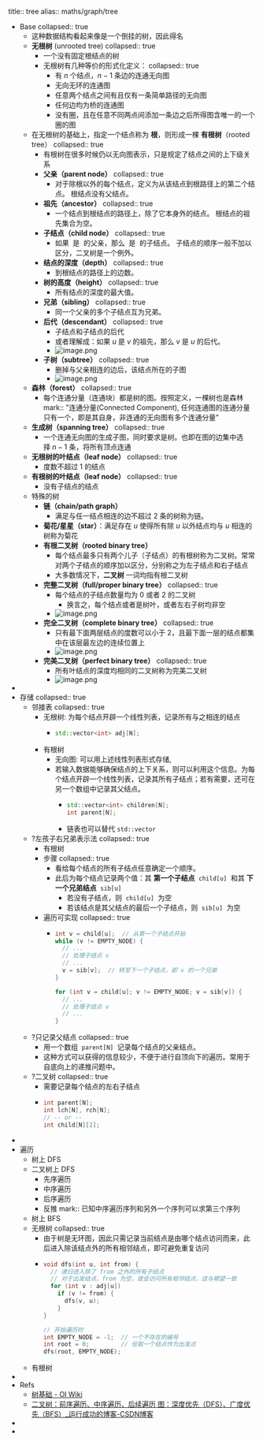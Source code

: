 title:: tree
alias:: maths/graph/tree

- Base
  collapsed:: true
  - 这种数据结构看起来像是一个倒挂的树，因此得名
  - **无根树** (unrooted tree)
    collapsed:: true
    - 一个没有固定根结点的树
    - 无根树有几种等价的形式化定义：
      collapsed:: true
      - 有 $n$ 个结点，$n-1$ 条边的连通无向图
      - 无向无环的连通图
      - 任意两个结点之间有且仅有一条简单路径的无向图
      - 任何边均为桥的连通图
      - 没有圈，且在任意不同两点间添加一条边之后所得图含唯一的一个圈的图
  - 在无根树的基础上，指定一个结点称为 **根**，则形成一棵 **有根树**（rooted tree）
    collapsed:: true
    - 有根树在很多时候仍以无向图表示，只是规定了结点之间的上下级关系
    - **父亲（parent node）**
      collapsed:: true
      - 对于除根以外的每个结点，定义为从该结点到根路径上的第二个结点。 根结点没有父结点。
    - **祖先（ancestor）**
      collapsed:: true
      - 一个结点到根结点的路径上，除了它本身外的结点。 根结点的祖先集合为空。
    - **子结点（child node）**
      collapsed:: true
      - 如果  是  的父亲，那么  是  的子结点。
        子结点的顺序一般不加以区分，二叉树是一个例外。
    - **结点的深度（depth）**
      collapsed:: true
      - 到根结点的路径上的边数。
    - **树的高度（height）**
      collapsed:: true
      - 所有结点的深度的最大值。
    - **兄弟（sibling）**
      collapsed:: true
      - 同一个父亲的多个子结点互为兄弟。
    - **后代（descendant）**
      collapsed:: true
      - 子结点和子结点的后代
      - 或者理解成：如果 $u$ 是 $v$ 的祖先，那么 $v$ 是 $u$ 的后代。
      - ![image.png](../assets/maths/graph/tree/image_1663234292816_0.png)
    - **子树（subtree）**
      collapsed:: true
      - 删掉与父亲相连的边后，该结点所在的子图
      - ![image.png](../assets/maths/graph/tree/image_1663234303472_0.png)
  - **森林（forest）**
    collapsed:: true
    - 每个连通分量（连通块）都是树的图。按照定义，一棵树也是森林
      mark:: "连通分量(Connected Component), 任何连通图的连通分量只有一个，即是其自身，非连通的无向图有多个连通分量"
  - **生成树（spanning tree）**
    collapsed:: true
    - 一个连通无向图的生成子图，同时要求是树。也即在图的边集中选择 $n-1$ 条，将所有顶点连通
  - **无根树的叶结点（leaf node）**
    collapsed:: true
    - 度数不超过 $1$ 的结点
  - **有根树的叶结点（leaf node）**
    collapsed:: true
    - 没有子结点的结点
  - 特殊的树
    - **链（chain/path graph）**
      - 满足与任一结点相连的边不超过 $2$ 条的树称为链。
    - **菊花/星星（star）**：满足存在 $u$ 使得所有除 $u$ 以外结点均与 $u$ 相连的树称为菊花
    - **有根二叉树（rooted binary tree）**
      - 每个结点最多只有两个儿子（子结点）的有根树称为二叉树。常常对两个子结点的顺序加以区分，分别称之为左子结点和右子结点
      - 大多数情况下，**二叉树** 一词均指有根二叉树
    - **完整二叉树（full/proper binary tree）**
      collapsed:: true
      - 每个结点的子结点数量均为 0 或者 2 的二叉树
        - 换言之，每个结点或者是树叶，或者左右子树均非空
      - ![image.png](../assets/maths/graph/tree/image_1663234145086_0.png)
    - **完全二叉树（complete binary tree）**
      collapsed:: true
      - 只有最下面两层结点的度数可以小于 2，且最下面一层的结点都集中在该层最左边的连续位置上
      - ![image.png](../assets/maths/graph/tree/image_1663234162345_0.png)
    - **完美二叉树（perfect binary tree）**
      collapsed:: true
      - 所有叶结点的深度均相同的二叉树称为完美二叉树
      - ![image.png](../assets/maths/graph/tree/image_1663234180296_0.png)
-
- 存储
  collapsed:: true
  - 邻接表
    collapsed:: true
    - 无根树: 为每个结点开辟一个线性列表，记录所有与之相连的结点
      - ```cpp
        std::vector<int> adj[N];
        ```
    - 有根树
      - 无向图: 可以用上述线性列表形式存储,
      - 若输入数据能够确保结点的上下关系，则可以利用这个信息。为每个结点开辟一个线性列表，记录其所有子结点；若有需要，还可在另一个数组中记录其父结点。
        - ```cpp
          std::vector<int> children[N];
          int parent[N];
          ```
        - 链表也可以替代 `std::vector`
  - ?左孩子右兄弟表示法
    collapsed:: true
    - 有根树
    - 步骤
      collapsed:: true
      - 看给每个结点的所有子结点任意确定一个顺序。
      - 此后为每个结点记录两个值：其 **第一个子结点**  `child[u]`  和其 **下一个兄弟结点**  `sib[u]`
        - 若没有子结点，则  `child[u]`  为空
        - 若该结点是其父结点的最后一个子结点，则  `sib[u]`  为空
    - 遍历可实现
      collapsed:: true
      - ```cpp
        int v = child[u];  // 从第一个子结点开始
        while (v != EMPTY_NODE) {
          // ...
          // 处理子结点 v
          // ...
          v = sib[v];  // 转至下一个子结点，即 v 的一个兄弟
        }
        
        for (int v = child[u]; v != EMPTY_NODE; v = sib[v]) {
          // ...
          // 处理子结点 v
          // ...
        }
        ```
  - ?只记录父结点
    collapsed:: true
    - 用一个数组  `parent[N]`  记录每个结点的父亲结点。
    - 这种方式可以获得的信息较少，不便于进行自顶向下的遍历。常用于自底向上的递推问题中。
  - ?二叉树
    collapsed:: true
    - 需要记录每个结点的左右子结点
    - ```cpp
      int parent[N];
      int lch[N], rch[N];
      // -- or --
      int child[N][2];
      ```
-
- 遍历
  - 树上 DFS
  - 二叉树上 DFS
    - 先序遍历
    - 中序遍历
    - 后序遍历
    - 反推
      mark:: 已知中序遍历序列和另外一个序列可以求第三个序列
  - 树上 BFS
  - 无根树
    collapsed:: true
    - 由于树是无环图，因此只需记录当前结点是由哪个结点访问而来，此后进入除该结点外的所有相邻结点，即可避免重复访问
    - ```cpp
      void dfs(int u, int from) {
        // 递归进入除了 from 之外的所有子结点
        // 对于出发结点，from 为空，故会访问所有相邻结点，这与期望一致
        for (int v : adj[u])
          if (v != from) {
            dfs(v, u);
          }
      }
      
      // 开始遍历时
      int EMPTY_NODE = -1;  // 一个不存在的编号
      int root = 0;         // 任取一个结点作为出发点
      dfs(root, EMPTY_NODE);
      ```
  - 有根树
-
- Refs
  - [树基础 - OI Wiki](https://oi-wiki.org/graph/tree-basic/#%E6%A0%91%E4%B8%8A-dfs)
  - [二叉树：前序遍历、中序遍历、后续遍历 图：深度优先（DFS）、广度优先（BFS）_运行成功的博客-CSDN博客](https://blog.csdn.net/weixin_43357638/article/details/99730284)
-
-